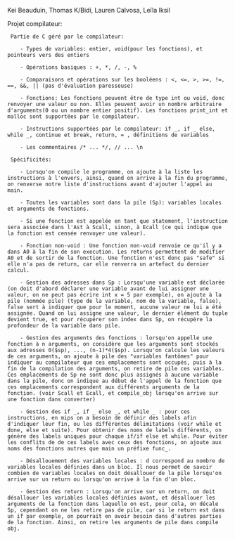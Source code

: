 Kei Beauduin, Thomas K/Bidi, Lauren Calvosa, Leïla Iksil

Projet compilateur:

     Partie de C géré par le compilateur:

        - Types de variables: entier, void(pour les fonctions), et pointeurs vers des entiers

        - Opérations basiques : +, *, /, -, %
        
        - Comparaisons et opérations sur les booléens : <, <=, >, >=, !=, ==, &&, || (pas d'évaluation paresseuse)

        - Fonctions: Les fonctions peuvent être de type int ou void, donc renvoyer une valeur ou non. Elles peuvent avoir un nombre arbitraire d'arguments(0 ou un nombre entier positif). Les fonctions print_int et malloc sont supportées par le compilateur.

        - Instructions supportées par le compilateur: if _, if _ else, while _, continue et break, return, = , définitions de variables

        - Les commentaires /* ... */, // ... \n
         
     Spécificités:

        - Lorsqu'on compile le programme, on ajoute à la liste les instructions à l'envers, ainsi, quand on arrive à la fin du programme, on renverse notre liste d'instructions avant d'ajouter l'appel au main.

        - Toutes les variables sont dans la pile (Sp): variables locales et arguments de fonctions.
        
        - Si une fonction est appelée en tant que statement, l'instruction sera associée dans l'Ast à Scall, sinon, à Ecall (ce qui indique que la fonction est censée renvoyer une valeur).

        - Fonction non-void : Une fonction non-void renvoie ce qu'il y a dans A0 à la fin de son execution. Les returns permettent de modifier A0 et de sortir de la fonction. Une fonction n'est donc pas "safe" si elle n'a pas de return, car elle renverra un artefact du dernier calcul.

        - Gestion des adresses dans Sp : Lorsqu'une variable est déclarée (on doit d'abord déclarer une variable avant de lui assigner une valeur, on ne peut pas écrire int x = 5 par exemple), on ajoute à la pile (nommée pile) (type de la variable, nom de la variable, false), false sert à indiquer que pour le moment, aucune valeur ne lui a été assignée. Quand on lui assigne une valeur, le dernier élément du tuple devient true, et pour récupérer son index dans Sp, on récupère la profondeur de la variable dans pile.

        - Gestion des arguments des fonctions : lorsqu'on appelle une fonction à n arguments, on considère que les arguments sont stockés aux adresses 0($sp), ..., (n-1)*4($sp). Lorsqu'on calcule les valeurs de ces arguments, on ajoute à pile des "variables fantômes" pour indiquer au compilateur que ces emplacements sont occupés, puis à la fin de la compilation des arguments, on retire de pile ces variables. Ces emplacements de Sp ne sont donc plus assignés à aucune variable dans la pile, donc on indique au début de l'appel de la fonction que ces emplacements correspondent aux différents arguments de la fonction. (voir Scall et Ecall, et compile_obj lorsqu'on arrive sur une fonction dans converter)

        - Gestion des if _, if _ else _, et while _ : pour ces instructions, en mips on a besoin de définir des labels afin d'indiquer leur fin, ou les différentes délimitations (voir while et done, else et suite). Pour obtenir des noms de labels différents, on génère des labels uniques pour chaque if/if else et while. Pour éviter les conflits de de ces labels avec ceux des fonctions, on ajoute aux noms des fonctions autres que main un préfixe func_.

        - Désallouement des variables locales : d correspond au nombre de variables locales définies dans un bloc. Il nous permet de savoir combien de variables locales on doit désallouer de la pile lorsqu'on arrive sur un return ou lorsqu'on arrive à la fin d'un bloc.

        - Gestion des return : Lorsqu'on arrive sur un return, on doit désallouer les variables locales définies avant, et désallouer les arguments de la fonction dans laquelle on est, pour cela, on décale Sp, cependant on ne les retire pas de pile, car si le return est dans un if par exemple, on pourrait en avoir besoin dans d'autres parties de la fonction. Ainsi, on retire les arguments de pile dans compile obj.
